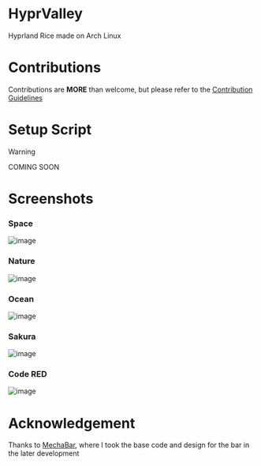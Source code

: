 # HyprValley
Hyprland Rice made on Arch Linux

# Contributions
Contributions are **MORE** than welcome, but please refer to the [Contribution Guidelines](https://github.com/AdiKsOnDev/HyprValley/blob/main/docs/CONTRIBUTING.md)

# Setup Script
>[!WARNING]
>COMING SOON

# Screenshots
### Space
![image](https://github.com/AdiKsOnDev/HyprValley/assets/80326762/93be8d91-9f4b-416f-b622-d4719de4a926)

### Nature
![image](https://github.com/AdiKsOnDev/HyprValley/assets/80326762/11d06e28-f7b3-4cf1-98e9-a233a3c2d0f7)

### Ocean
![image](https://github.com/AdiKsOnDev/HyprValley/assets/80326762/6c45a90d-fd4d-419e-98da-52aa73ac4f01)

### Sakura
![image](https://github.com/AdiKsOnDev/HyprValley/assets/80326762/84a2f0b1-a922-413f-b7c8-c03e56d83458)

### Code RED
![image](https://github.com/AdiKsOnDev/HyprValley/assets/80326762/3aedfd9a-dca5-4904-9995-2495103da22f)

# Acknowledgement
Thanks to [MechaBar](https://github.com/Sejjy/MechaBar), where I took the base code and design for the bar in the later development
